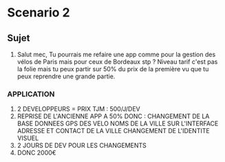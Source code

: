 ﻿
# Scenario 2

## Sujet

1.  Salut mec, Tu pourrais me refaire une app comme pour la gestion des vélos de Paris mais pour ceux de Bordeaux stp ? Niveau tarif c'est pas la folie mais tu peux partir sur 50% du prix de la première vu que tu peux reprendre une grande partie.


### APPLICATION

1. 2 DEVELOPPEURS  = PRIX TJM : 500/J/DEV
2. REPRISE DE L'ANCIENNE APP A 50% DONC : 
     CHANGEMENT DE LA BASE DONNEES GPS DES VELO 
     NOMS DE LA VILLE SUR L'INTERFACE
     ADRESSE ET CONTACT DE LA VILLE
     CHANGEMENT DE L'IDENTITE VISUEL
 3. 2 JOURS DE DEV POUR LES CHANGEMENTS
 4. DONC 2000€
     
